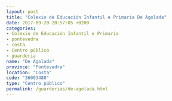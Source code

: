 ```yaml
---
layout: post
title: "Colexio de Educación Infantil e Primaria De Agolada"
date: 2017-09-20 20:57:05 +0200
categories:
- Colexio de Educación Infantil e Primaria
- pontevedra
- costa
- Centro público
- guarderia
name: "De Agolada"
province: "Pontevedra"
location: "Costa"
code: "36003480"
type: "Centro público"
permalink: /guarderias/de-agolada.html
---
```

